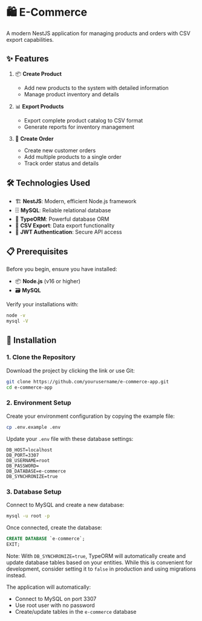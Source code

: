 # 🛍️ E-Commerce

A modern NestJS application for managing products and orders with CSV export capabilities.

## ✨ Features

1. 📦 **Create Product**

   - Add new products to the system with detailed information
   - Manage product inventory and details

2. 📊 **Export Products**

   - Export complete product catalog to CSV format
   - Generate reports for inventory management

3. 🛒 **Create Order**
   - Create new customer orders
   - Add multiple products to a single order
   - Track order status and details

## 🛠️ Technologies Used

- 🏗️ **NestJS**: Modern, efficient Node.js framework
- 🗄️ **MySQL**: Reliable relational database
- 🔄 **TypeORM**: Powerful database ORM
- 📄 **CSV Export**: Data export functionality
- 🔐 **JWT Authentication**: Secure API access

## 📋 Prerequisites

Before you begin, ensure you have installed:

- 📦 **Node.js** (v16 or higher)
- 🗃️ **MySQL**

Verify your installations with:

```bash
node -v
mysql -V
```

## 🚀 Installation

### 1. Clone the Repository

Download the project by clicking the link or use Git:

```bash
git clone https://github.com/yourusername/e-commerce-app.git
cd e-commerce-app
```

### 2. Environment Setup

Create your environment configuration by copying the example file:

```bash
cp .env.example .env
```

Update your `.env` file with these database settings:

```env
DB_HOST=localhost
DB_PORT=3307
DB_USERNAME=root
DB_PASSWORD=
DB_DATABASE=e-commerce
DB_SYNCHRONIZE=true
```

### 3. Database Setup

Connect to MySQL and create a new database:

```bash
mysql -u root -p
```

Once connected, create the database:

```sql
CREATE DATABASE `e-commerce`;
EXIT;
```

Note: With `DB_SYNCHRONIZE=true`, TypeORM will automatically create and update database tables based on your entities. While this is convenient for development, consider setting it to `false` in production and using migrations instead.

The application will automatically:

- Connect to MySQL on port 3307
- Use root user with no password
- Create/update tables in the `e-commerce` database
